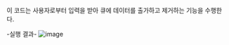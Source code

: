이 코드는 사용자로부터 입력을 받아 큐에 데이터를 출가하고 제거하는 기능을 수행한다.

-실행 결과-
![image](https://github.com/user-attachments/assets/33ebf2e8-d7ba-42c7-b3b6-81318adf91b6)
